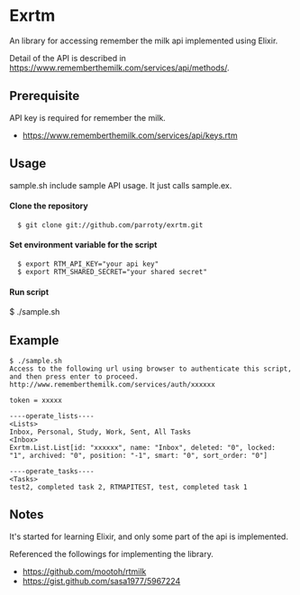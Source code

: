Exrtm
============
An library for accessing remember the milk api implemented using Elixir.

Detail of the API is described in <a href="https://www.rememberthemilk.com/services/api/methods/" target="_blank">https://www.rememberthemilk.com/services/api/methods/</a>.

## Prerequisite

API key is required for remember the milk.

- <a href="https://www.rememberthemilk.com/services/api/keys.rtm" target="_blank">https://www.rememberthemilk.com/services/api/keys.rtm</a>

## Usage
sample.sh include sample API usage. It just calls sample.ex.

#### Clone the repository

```
  $ git clone git://github.com/parroty/exrtm.git
```

#### Set environment variable for the script

```
  $ export RTM_API_KEY="your api key"
  $ export RTM_SHARED_SECRET="your shared secret"
```

#### Run script

  $ ./sample.sh

## Example

```
$ ./sample.sh
Access to the following url using browser to authenticate this script, and then press enter to proceed.
http://www.rememberthemilk.com/services/auth/xxxxxx

token = xxxxx

----operate_lists----
<Lists>
Inbox, Personal, Study, Work, Sent, All Tasks
<Inbox>
Exrtm.List.List[id: "xxxxxx", name: "Inbox", deleted: "0", locked: "1", archived: "0", position: "-1", smart: "0", sort_order: "0"]

----operate_tasks----
<Tasks>
test2, completed task 2, RTMAPITEST, test, completed task 1
```

## Notes
It's started for learning Elixir, and only some part of the api is implemented.

Referenced the followings for implementing the library.
- <a href="https://github.com/mootoh/rtmilk" target="_blank">https://github.com/mootoh/rtmilk</a>
- <a href="https://gist.github.com/sasa1977/5967224" target="_blank">https://gist.github.com/sasa1977/5967224</a>
